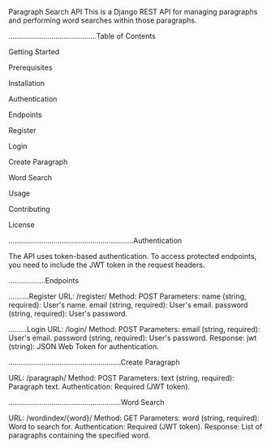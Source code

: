 Paragraph Search API
This is a Django REST API for managing paragraphs and performing word searches within those paragraphs.

...........................................Table of Contents








Getting Started







Prerequisites




Installation






Authentication






Endpoints






Register







Login








Create Paragraph






Word Search






Usage






Contributing





License


.............................................................Authentication










The API uses token-based authentication. To access protected endpoints, you need to include the JWT token in the request headers.










..................Endpoints













..........Register
URL: /register/
Method: POST
Parameters:
name (string, required): User's name.
email (string, required): User's email.
password (string, required): User's password.











.........Login
URL: /login/
Method: POST
Parameters:
email (string, required): User's email.
password (string, required): User's password.
Response:
jwt (string): JSON Web Token for authentication.



.......................................................Create Paragraph






URL: /paragraph/
Method: POST
Parameters:
text (string, required): Paragraph text.
Authentication: Required (JWT token).




.......................................................Word Search









URL: /wordindex/{word}/
Method: GET
Parameters:
word (string, required): Word to search for.
Authentication: Required (JWT token).
Response:
List of paragraphs containing the specified word.






